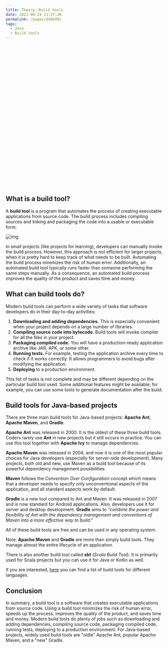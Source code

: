 ```yaml
---
title: Theory：Build tools
date: 2022-06-24 21:27:26
permalink: /pages/d40e09/
tags:
  - Java
  - Build tools
---
```

<div style="background-image: url(https://cdn.jsdelivr.net/gh/JimFKppt/Pictures@master/static_files/img/milad-fakurian-UiiHVEyxtyA-unsplash.jpg); background-size: cover;">
    <iframe :src="$withBase('/markmap/Markmap_Theory：Build tools.html')" width="100%" height="450" frameborder="0" scrolling="No" leftmargin="0" topmargin="0"></iframe>
</div>

## What is a build tool?

A **build tool** is a program that automates the process of creating executable applications from source code. The build process includes compiling sources and linking and packaging the code into a usable or executable form.

![img](https://ucarecdn.com/4c951427-2fc3-4383-ace8-ac16e3f3a307/)

In small projects (like projects for learning), developers can manually invoke the build process. However, this approach is not efficient for larger projects, when it is pretty hard to keep track of what needs to be built. Automating the build process minimizes the risk of human error. Additionally, an automated build tool typically runs faster than someone performing the same steps manually. As a consequence, an automated build process improves the quality of the product and saves time and money.

## What can build tools do?

Modern build tools can perform a wide variety of tasks that software developers do in their day-to-day activities:

1. **Downloading and adding dependencies.** This is especially convenient when your project depends on a large number of libraries.
2. **Compiling source code into bytecode**. Build tools will invoke compiler for all the files in your project.
3. **Packaging compiled code.** You will have a production-ready application archive like JAR, APK, or some other.
4. **Running tests.** For example, testing the application archive every time to check if it works correctly. It allows programmers to avoid bugs after modifying the application.
5. **Deploying** to a production environment.

This list of tasks is not complete and may be different depending on the particular build tool used. Some additional features might be available; for example, you can use some tools to generate documentation after the build.

## Build tools for Java-based projects

There are three main build tools for Java-based projects: **Apache Ant**, **Apache Maven**, and **Gradle**.

**Apache Ant** was released in 2000. It is the oldest of these three build tools. Coders rarely use **Ant** in new projects but it still occurs in practice. You can use this tool together with **Apache Ivy** to manage dependencies.

**Apache Maven** was released in 2004, and now it is one of the most popular choices for Java developers (especially for server-side development). Many projects, both old and new, use Maven as a build tool because of its powerful dependency management possibilities.

**Maven** follows the *Convention Over Configuration* concept which means that a developer needs to specify only unconventional aspects of the application, and all standard aspects work by default.

**Gradle** is a new tool compared to Ant and Maven. It was released in 2007 and is now standard for Android applications. Also, developers use it for server and desktop development. **Gradle** aims to *“combine the power and flexibility of Ant with the dependency management and conventions of Maven into a more effective way to build.”*

All of these build tools are free and can be used in any operating system.



Note: **Apache Maven** and **Gradle** are more than simply build tools. They manage almost the entire lifecycle of an application.



There is also another build tool called **sbt** (*Scala Build Tool*). It is primarily used for Scala projects but you can use it for Java or Kotlin as well.

If you are interested, [here](https://en.wikipedia.org/wiki/List_of_build_automation_software) you can find a list of build tools for different languages.



## Conclusion

In summary, a build tool is a software that creates executable applications from source code. Using a build tool minimizes the risk of human error, speeds up the process, improves the quality of the product, and saves time and money. Modern build tools do plenty of jobs such as downloading and adding dependencies, compiling source code, packaging compiled code, running tests, deploying to a production environment. For Java-based projects, widely used build tools are "oldie" Apache Ant, popular Apache Maven, and a "new" Gradle.